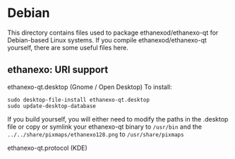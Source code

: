 
Debian
====================
This directory contains files used to package ethanexod/ethanexo-qt
for Debian-based Linux systems. If you compile ethanexod/ethanexo-qt yourself, there are some useful files here.

## ethanexo: URI support ##


ethanexo-qt.desktop  (Gnome / Open Desktop)
To install:

	sudo desktop-file-install ethanexo-qt.desktop
	sudo update-desktop-database

If you build yourself, you will either need to modify the paths in
the .desktop file or copy or symlink your ethanexo-qt binary to `/usr/bin`
and the `../../share/pixmaps/ethanexo128.png` to `/usr/share/pixmaps`

ethanexo-qt.protocol (KDE)

